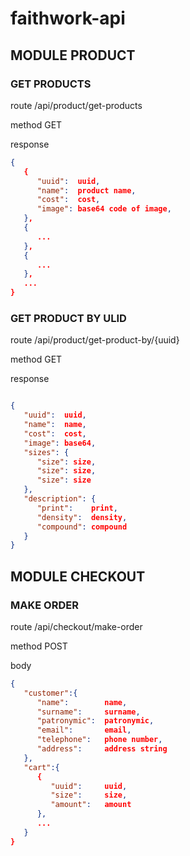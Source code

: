 # faithwork-api

## MODULE PRODUCT

### GET PRODUCTS

route /api/product/get-products

method GET

response

```json
{
   {
      "uuid":  uuid,
      "name":  product name,
      "cost":  cost,
      "image": base64 code of image,
   },
   {
      ...
   },
   {
      ...
   },
   ...
}
```

### GET PRODUCT BY ULID

route /api/product/get-product-by/{uuid}

method GET

response

```json

{
   "uuid":  uuid,
   "name":  name,
   "cost":  cost,
   "image": base64,
   "sizes": {
      "size": size,
      "size": size,
      "size": size
   },
   "description": {
      "print":    print,
      "density":  density,
      "compound": compound
   }
}
```


## MODULE CHECKOUT

### MAKE ORDER

route /api/checkout/make-order

method POST

body

```json
{
   "customer":{
      "name":        name,
      "surname":     surname,
      "patronymic":  patronymic,
      "email":       email,
      "telephone":   phone number,
      "address":     address string
   },
   "cart":{
      {
         "uuid":     uuid,
         "size":     size,
         "amount":   amount
      },
      ...
   }
}
```